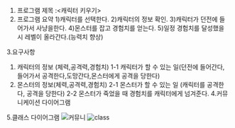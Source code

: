 1. 프로그램 제목 :<캐릭터 키우기>
2. 프로그램 요약 
   1)캐릭터를 선택한다.
   2)캐릭터의 정보 확인.
   3)캐릭터가 던전에 들어가서 사냥을한다.
   4)몬스터를 잡고 경험치를 얻는다.
   5)일정 경험치를 달성했을 시 레벨이 올라간다.(능력치 향상)
  
3.요구사항
1. 캐릭터의 정보 (체력,공격력,경험치)
1-1 캐릭터가 할 수 있는 일(던전에 들어간다, 들어가서 공격한다,도망간다,몬스터에게 공격을 당한다)
2. 몬스터의 정보(체력,공격력,경험치)
2-1 몬스터가 할 수 있는 일 (캐릭터를 공격한다, 공격을 당한다)
2-2 몬스터가 죽었을 때 경험치를 캐릭터에게 넘겨준다.
4.커뮤니케이션 다이어그램

5.클래스 다이어그램
![커뮤니](https://user-images.githubusercontent.com/122503631/214115168-e730fe66-65e2-45b1-81dd-59b1aabf524d.PNG)
![class](https://user-images.githubusercontent.com/122503631/214115174-540c5ad2-c588-4b0d-b4fa-11b2b8e6aedb.PNG)

